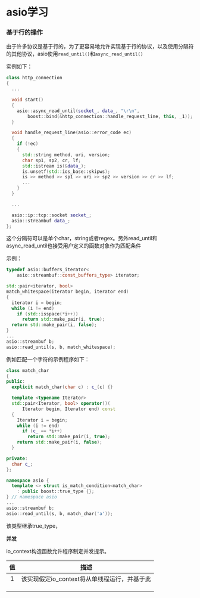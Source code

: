 # asio学习

### 基于行的操作

由于许多协议是基于行的，为了更容易地允许实现基于行的协议，以及使用分隔符的其他协议，asio使用`read_until()`和`async_read_until()`

实例如下：

~~~c++
class http_connection
{
  ...

  void start()
  {
    asio::async_read_until(socket_, data_, "\r\n",
        boost::bind(&http_connection::handle_request_line, this, _1));
  }

  void handle_request_line(asio::error_code ec)
  {
    if (!ec)
    {
      std::string method, uri, version;
      char sp1, sp2, cr, lf;
      std::istream is(&data_);
      is.unsetf(std::ios_base::skipws);
      is >> method >> sp1 >> uri >> sp2 >> version >> cr >> lf;
      ...
    }
  }

  ...

  asio::ip::tcp::socket socket_;
  asio::streambuf data_;
};
~~~

这个分隔符可以是单个char，string或者regex。另外read_until和async_read_until也接受用户定义的函数对象作为匹配条件

示例：

~~~c++
typedef asio::buffers_iterator<
    asio::streambuf::const_buffers_type> iterator;

std::pair<iterator, bool>
match_whitespace(iterator begin, iterator end)
{
  iterator i = begin;
  while (i != end)
    if (std::isspace(*i++))
      return std::make_pair(i, true);
  return std::make_pair(i, false);
}
...
asio::streambuf b;
asio::read_until(s, b, match_whitespace);
~~~

例如匹配一个字符的示例程序如下：

~~~c++
class match_char
{
public:
  explicit match_char(char c) : c_(c) {}

  template <typename Iterator>
  std::pair<Iterator, bool> operator()(
      Iterator begin, Iterator end) const
  {
    Iterator i = begin;
    while (i != end)
      if (c_ == *i++)
        return std::make_pair(i, true);
    return std::make_pair(i, false);
  }

private:
  char c_;
};

namespace asio {
  template <> struct is_match_condition<match_char>
    : public boost::true_type {};
} // namespace asio
...
asio::streambuf b;
asio::read_until(s, b, match_char('a'));
~~~

该类型继承true_type，

**并发**

io_context构造函数允许程序制定并发提示。

|  值  |                     描述                     |
| :--: | :------------------------------------------: |
|  1   | 该实现假定io_context将从单线程运行，并基于此 |
|      |                                              |
|      |                                              |
|      |                                              |

